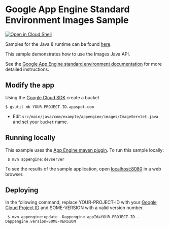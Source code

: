 # Google App Engine Standard Environment Images Sample

<a href="https://console.cloud.google.com/cloudshell/open?git_repo=https://github.com/GoogleCloudPlatform/java-docs-samples&page=editor&open_in_editor=appengine/images/README.md">
<img alt="Open in Cloud Shell" src ="http://gstatic.com/cloudssh/images/open-btn.png"></a>


Samples for the Java 8 runtime can be found [here](/appengine-java8).

This sample demonstrates how to use the Images Java API.

See the [Google App Engine standard environment documentation][ae-docs] for more
detailed instructions.

[ae-docs]: https://cloud.google.com/appengine/docs/java/

## Modify the app

Using the [Google Cloud SDK](https://cloud.google.com/sdk/) create a bucket

    $ gsutil mb YOUR-PROJECT-ID.appspot.com

* Edit `src/main/java/com/example/appengine/images/ImageServlet.java` and set your `bucket` name.

## Running locally

 This example uses the
 [App Engine maven plugin](https://cloud.google.com/appengine/docs/java/tools/maven).
 To run this sample locally:

     $ mvn appengine:devserver

 To see the results of the sample application, open
 [localhost:8080](http://localhost:8080) in a web browser.


## Deploying

 In the following command, replace YOUR-PROJECT-ID with your
 [Google Cloud Project ID](https://developers.google.com/console/help/new/#projectnumber)
 and SOME-VERSION with a valid version number.

     $ mvn appengine:update -Dappengine.appId=YOUR-PROJECT-ID -Dappengine.version=SOME-VERSION
